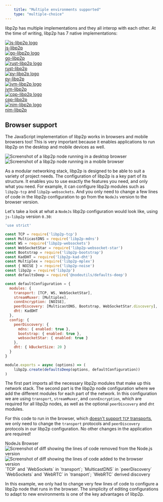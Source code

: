 ```yaml
---
    title: "Multiple environments supported"
    type: "multiple-choice"
---
```


libp2p has multiple implementations and they all interop with each other.
At the time of writing, libp2p has 7 native implementations:

<div class="flex justify-center items-center flex-wrap mv2">
    <a href="https://github.com/libp2p/js-libp2p" target="__blank" class="flex justify-center items-center no-underline ma2 navy ph4-ns ph3 pv3-ns pv2 br3 bg-near-white">
        <img src="/tutorial-assets/T0009L05-js-logo.png" class="mr2  w2" alt="js-libp2p logo">
        <div class="f4 b">js-libp2p</div>
    </a>
    <a href="https://github.com/libp2p/go-libp2p" target="__blank" class="flex justify-center items-center no-underline ma2 navy ph4-ns ph3 pv3-ns pv2 br3 bg-near-white">
        <img src="/tutorial-assets/T0009L05-go-lang-logo.png" class="mr2  w2" alt="go-libp2p logo">
        <div class="f4 b">go-libp2p</div>
    </a>
    <a href="https://github.com/libp2p/rust-libp2p" target="__blank" class="flex justify-center items-center no-underline ma2 navy ph4-ns ph3 pv3-ns pv2 br3 bg-near-white">
        <img src="/tutorial-assets/T0009L05-rust-logo.png" class="mr2  w2" alt="rust-libp2p logo">
        <div class="f4 b">rust-libp2p</div>
    </a>
    <a href="https://github.com/libp2p/py-libp2p" target="__blank" class="flex justify-center items-center no-underline ma2 navy ph4-ns ph3 pv3-ns pv2 br3 bg-near-white">
        <img src="/tutorial-assets/T0009L05-py-logo.png" class="mr2  w2" alt="py-libp2p logo">
        <div class="f4 b">py-libp2p</div>
    </a>
    <a href="https://github.com/libp2p/jvm-libp2p" target="__blank" class="flex justify-center items-center no-underline ma2 navy ph4-ns ph3 pv3-ns pv2 br3 bg-near-white">
        <img src="/tutorial-assets/T0009L05-jvm-logo.png" class="mr2  w2" alt="jvm-libp2p logo">
        <div class="f4 b">jvm-libp2p</div>
    </a>
    <a href="https://github.com/libp2p/cpp-libp2p" target="__blank" class="flex justify-center items-center no-underline ma2 navy ph4-ns ph3 pv3-ns pv2 br3 bg-near-white">
        <img src="/tutorial-assets/T0009L05-cpp-logo.png" class="mr2  w2" alt="cpp-libp2p logo">
        <div class="f4 b">cpp-libp2p</div>
    </a>
    <a href="https://github.com/status-im/nim-libp2p" target="__blank" class="flex justify-center items-center no-underline ma2 navy ph4-ns ph3 pv3-ns pv2 br3 bg-near-white">
        <img src="/tutorial-assets/T0009L05-nim-logo.svg" class="mr2  w2" alt="nim-libp2p logo">
        <div class="f4 b">nim-libp2p</div>
    </a>
</div>

## Browser support

The JavaScript implementation of libp2p works in browsers and mobile browsers too! This is very important because it enables applications to run libp2p on the desktop and mobile devices as well.

<div class="flex justify-center items-center mv4">
    <img class="w-60" src="/tutorial-assets/T0009L05-libp2p-browser.png" alt="Screenshot of a libp2p node running in a desktop browser">
    <img class="w-30" src="/tutorial-assets/T0009L05-libp2p-browser-mobile.png" alt="Screenshot of a libp2p node running in a mobile browser">
</div>

As a modular networking stack, libp2p is designed to be able to suit a variety of project needs. The configuration of libp2p is a key part of its structure. It enables you to use exactly the features you need, and only what you need. For example, it can configure libp2p modules such as `libp2p-tcp` and `libp2p-websockets`. And you only need to change a few lines of code in the libp2p configuration to go from the `NodeJs` version to the browser version.

Let's take a look at what a `NodeJs` libp2p configuration would look like, using `js-libp2p` version `0.30`:

```js
'use strict'

const TCP = require('libp2p-tcp')
const MulticastDNS = require('libp2p-mdns')
const WS = require('libp2p-websockets')
const WebSocketStar = require('libp2p-websocket-star')
const Bootstrap = require('libp2p-bootstrap')
const KadDHT = require('libp2p-kad-dht')
const Multiplex = require('libp2p-mplex')
const { NOISE } = require('libp2p-noise')
const libp2p = require('libp2p')
const defaultsDeep = require('@nodeutils/defaults-deep')

const defaultConfiguration = {
  modules: {
    transport: [TCP, WS, WebSocketStar],
    streamMuxer: [Multiplex],
    connEncryption: [NOISE],
    peerDiscovery: [MulticastDNS, Bootstrap, WebSocketStar.discovery],
    dht: KadDHT
  },
  config: {
    peerDiscovery: {
      mdns: { enabled: true },
      bootstrap: { enabled: true },
      websocketStar: { enabled: true }
    },
    dht: { kBucketSize: 20 }
  }
}

module.exports = async (options) => (
    libp2p.create(defaultsDeep(options, defaultConfiguration))
)
```

The first part imports all the necessary libp2p modules that make up this network stack.
The second part is the libp2p node configuration where we add the different modules for each part of the network. In this configuration we are using `transport`, `streamMuxer`, and `connEncryption`, which are required for all libp2p nodes, as well as the optional `peerDiscovery` and `dht` modules.

For this code to run in the browser, which [doesn't support `TCP` transports](https://github.com/libp2p/js-libp2p/blob/master/doc/CONFIGURATION.md#transport), we only need to change the `transport` protocols and `peerDiscovery` protocols in our libp2p configuration. No other changes in the application are required!

<div class="flex justify-center mv5 flex-wrap">
    <span class="tc b f6 w-50">NodeJs</span>
    <span class="tc b f6 w-50">Browser</span>
    <img class="w-50 mv3" src="/tutorial-assets/T0009L05-libp2p-configuration-diff-node.png" alt="Screenshot of diff showing the lines of code removed from the Node.js version">
    <img class="w-50 mv3" src="/tutorial-assets/T0009L05-libp2p-configuration-diff-browser.png" alt="Screenshot of diff showing the lines of code added to the browser version">
    <span class="tc f6 ph4 w-50">`TCP` and `WebSockets` in `transport`; `MulticastDNS` in `peerDiscovery`</span>
    <span class="tc f6 ph4 w-50">`WebSockets` and `WebRTC` in `transport`; `WebRTC` derived discovery</span>
</div>

In this example, we only had to change very few lines of code to configure a libp2p node that runs in the browser. The simplicity of editing configurations to adapt to new environments is one of the key advantages of libp2p.  
